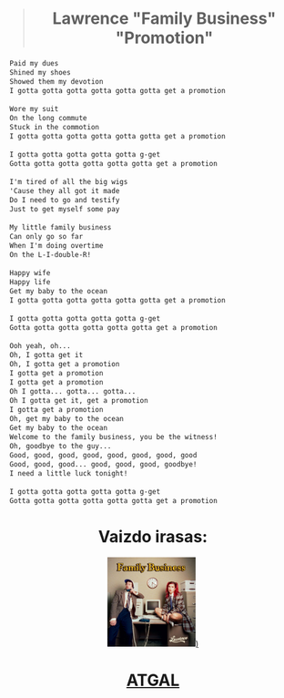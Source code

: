 <center>

> # **Lawrence "Family Business" "Promotion"**</center>
>
>```
> Paid my dues
> Shined my shoes
> Showed them my devotion
> I gotta gotta gotta gotta gotta gotta get a promotion
>
> Wore my suit
> On the long commute
> Stuck in the commotion
> I gotta gotta gotta gotta gotta gotta get a promotion
>
> I gotta gotta gotta gotta gotta g-get
> Gotta gotta gotta gotta gotta gotta get a promotion
>
> I'm tired of all the big wigs
> 'Cause they all got it made
> Do I need to go and testify
> Just to get myself some pay
>
> My little family business
> Can only go so far
> When I'm doing overtime
> On the L-I-double-R!
>
> Happy wife
> Happy life
> Get my baby to the ocean
> I gotta gotta gotta gotta gotta gotta get a promotion
>
> I gotta gotta gotta gotta gotta g-get
> Gotta gotta gotta gotta gotta gotta get a promotion
>
> Ooh yeah, oh...
> Oh, I gotta get it
> Oh, I gotta get a promotion
> I gotta get a promotion
> I gotta get a promotion
> Oh I gotta... gotta... gotta...
> Oh I gotta get it, get a promotion
> I gotta get a promotion
> Oh, get my baby to the ocean
> Get my baby to the ocean
> Welcome to the family business, you be the witness!
> Oh, goodbye to the guy...
> Good, good, good, good, good, good, good, good
> Good, good, good... good, good, good, goodbye!
> I need a little luck tonight!
>
> I gotta gotta gotta gotta gotta g-get
> Gotta gotta gotta gotta gotta gotta get a promotion
>```
<center>

# Vaizdo irasas: 
[![alt text](image-6.png))](https://www.youtube.com/watch?v=uNW2REG3ZvE)
#  [**ATGAL**](../contents.md)</center>